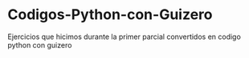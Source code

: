 # Codigos-Python-con-Guizero
Ejercicios que hicimos durante la primer parcial convertidos en codigo python con guizero

